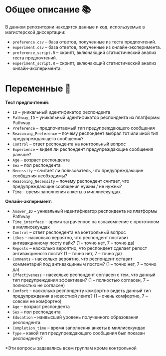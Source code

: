 # Общее описание 📚

В данном репозитории находятся данные и код, используемые в магистерской диссертации:

- `preference.csv` – база ответов, полученные из теста предпочтений.
- `experiment.csv` – база ответов, полученные из онлайн-эксперимента.
- `preference_script.R` – скрипт, включающий статистический анализ теста предпочтений.
- `experiment_script.R` – скрипт, включающий статистический анализ онлайн-эксперимента.

# Переменные 🤖

**Тест предпочтений**:

- `ID` – уникальный идентификатор респондента
- `Pathway_ID` – уникальный идентификатор респондента из платформы Pathway
- `Preference` – предпочитаемый тип предупреждающего сообщения
- `Reasoning_Preference` – почему респондент выбрал тот или иной тип предупреждающего сообщения?
- `Control` – ответ респондента на контрольный вопрос
- `Experience` – видел ли респондент предупреждающие сообщения раньше?
- `Age` – возраст респондента
- `Sex` – пол респондента
- `Necessity` – считает ли пользователь, что предупреждающие сообщения необходимы?
- `Reasoning_Necessity` – почему респондент считает, что предупреждающие сообщения нужны / не нужны?
- `Time` – время заполнения анкеты в миллисекундах

**Онлайн-экперимент**:

- `Answer_ID` – уникальный идентификатор респондента из платформы Pathway
- `Time_interface` – время затраченное на ознакомление с прототипом в миллисекундах
- `Control` – ответ респондента на контрольный вопрос
- `Likes` – насколько вероятно, что респондент поставит антивакцинному посту лайк? (1 – точно нет, 7 – точно да)
- `Reposts` – насколько вероятно, что респондент сделает репост антивакцинного поста? (1 – точно нет, 7 – точно да)
- `Comments` – насколько вероятно, что респондент оставит комментарий под антивакцинным постом? (1 – точно нет, 7 – точно да)
- `Effectiveness` – насколько респондент согласен с тем, что данный тип предупреждения эффективен? (1 – полностью согласен, 7 – полностью не согласен)
- `Comfort` – насколько респонденту комфортно видеть данный тип предупреждения в новостной ленте? (1 – очень комфортно, 7 – совсем не комфортно)
- `Age` – возраст респондента
- `Sex` – пол респондента
- `Education` – наивысший уровень полученного образования респондента
- `Completion_time` – время заполнения анкеты в миллисекундах
- `Type` – какой тип предупреждающего сообщения был показан респонденту?

*Эти вопросы задавались всем группам кроме контрольной 
